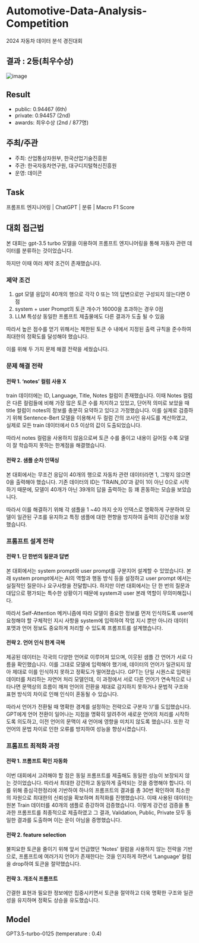 # Automotive-Data-Analysis-Competition
2024 자동차 데이터 분석 경진대회

## 결과 : 2등(최우수상)
![image](https://github.com/user-attachments/assets/3f636169-6ec2-4df8-8168-0c18f4e59e78)


## Result

- public: 0.94467 (6th)
- private: 0.94457 (2nd)
- awards: 최우수상 (2nd / 877명)

## 주최/주관

- 주최: 산업통상자원부, 한국산업기술진흥원
- 주관: 한국자동차연구원, 대구디지털혁신진흥원
- 운영: 데이콘

## Task

프롬프트 엔지니어링 | ChatGPT | 분류 | Macro F1 Score

## 대회 접근법

본 대회는 gpt-3.5 turbo 모델을 이용하여 프롬프트 엔지니어링을 통해 자동자 관련 데이터를 분류하는 것이었습니다. 

하지만 이때 여러 제약 조건이 존재했습니다. 

### 제약 조건

1. gpt 모델 응답이 40개의 행으로 각각 0 또는 1의 답변으로만 구성되지 않는다면 0점
2. system + user Prompt의 토큰 개수가 16000을 초과하는 경우 0점
3. LLM 특성상 동일한 프롬프트 제출물에도 다른 결과가 도출 될 수 있음

따라서 높은 점수를 얻기 위해서는 제한된 토큰 수 내에서 지정된 출력 규칙을 준수하여 최대한의 정확도를 달성해야 했습니다. 

이를 위해 두 가지 문제 해결 전략을 세웠습니다.

### 문제 해결 전략

#### 전략 1. ‘notes’ 컬럼 사용 X

train 데이터에는 ID, Language, Title, Notes 컬럼이 존재했습니다. 이때 Notes 컬럼은 다른 컬럼들에 비해 가장 많은 토큰 수를 차지하고 있었고, 단어적 의미로 보았을 때 title 컬럼이 notes의 정보를 충분히 요약하고 있다고 가정했습니다. 이를 실제로 검증하기 위해 Sentence-Bert 모델을 이용해서 두 컬럼 간의 코사인 유사도를 계산하였고, 실제로 모든 train 데이터에서 0.5 이상의 값이 도출되었습니다. 

따라서 notes 컬럼을 사용하지 않음으로써 토큰 수를 줄이고 내용이 길어질 수록 모델이 잘 학습하지 못하는 한계점을 해결했습니다.

#### 전략 2. 샘플 순차 인덱싱

본 대회에서는 무조건 응답이 40개의 행으로 자동차 관련 데이터라면 1, 그렇지 않으면 0을 출력해야 했습니다. 기존 데이터의 ID는 ‘TRAIN_00’과 같이 1이 아닌 0으로 시작하기 때문에, 모델이 40개가 아닌 39개의 답을 출력하는 등 꽤 혼동하는 모습을 보았습니다. 

따라서 이를 해결하기 위해 각 샘플을 1 ~40 까지 숫자 인덱스로 명확하게 구분하여 모델이 일관된 구조를 유지하고 특정 샘플에 대한 편향을 방지하여 출력의 강건성을 보장했습니다.

### 프롬프트 설계 전략

#### 전략 1. 단 한번의 질문과 답변

본 대회에서는 system prompt와 user prompt를 구분지어 설계할 수 있었습니다. 본래 system prompt에서는 AI의 역할과 행동 방식 등을 설정하고 user prompt 에서는 실질적인 질문이나 요구사항을 전달합니다. 하지만 이번 대회에서는 단 한 번의 질문과 대답으로 평가되는 특수한 상황이기 때문에 system과 user 본래 역할이 무의미해집니다. 

따라서 Self-Attention 메커니즘에 따라 모델이 중요한 정보를 먼저 인식하도록 user에 요청해야 할 구체적인 지시 사항을 system에 입력하여 작업 지시 뿐만 아니라 데이터 포맷과 언어 정보도 중요하게 처리할 수 있도록 프롬프트를 설계했습니다.

#### 전략 2. 언어 인식 한계 극복

제공된 데이터는 각국의 다양한 언어로 이루어져 있으며, 이웃된 샘플 간 언어가 서로 다름을 확인했습니다. 이를 그대로 모델에 입력해야 했기에, 데이터의 언어가 일관되지 않아 제대로 이를 인식하지 못하고 정확도가 떨어졌습니다.  GPT는 단일 시퀀스로 입력된 데이터를 처리하는 자연어 처리 모델인데, 이 과정에서 서로 다른 언어가 연속적으로 나타나면 문맥상의 흐름이 깨져 언어의 전환을 제대로 감지하지 못하거나 문법적 구조와 표현 방식의 차이로 인해 인식이 혼동될 수 있습니다. 

따라서 언어가 전환될 때 명확한 경계를 설정하는 전략으로 구분자 ‘//’를 도입했습니다. GPT에게 언어 전환이 일어나는 지점을 명확히 알려주어 새로운 언어의 처리를 시작하도록 의도하고, 이전 언어의 문맥이 새 언어에 영향을 미치지 않도록 했습니다. 또한 각 언어의 문법 차이로 인한 오류를 방지하여 성능을 향상시켰습니다.

### 프롬프트 최적화 과정

#### 전략 1. 프롬프트 확인 자동화

이번 대회에서 고려해야 할 점은 동일 프롬프트를 제출해도 동일한 성능이 보장되지 않는 것이었습니다. 따라서 최대한 강건하고 동일하게 출력되는 것을 증명해야 합니다. 이를 위해 중심극한정리에 기반하여 하나의 프롬프트의 결과를 총 30번 확인하여 최소한의 자원으로 최대한의 신뢰성을 확보하며 최적화를 진행했습니다. 이때 사용된 데이터는 원본 Train 데이터를 40개의 샘플로 증강하여 검증했습니다. 이렇게 강건성 검증을 통과한 프롬프트를 최종적으로 제출하였고 그 결과, Validation, Public, Private 모두 동일한 결과를 도출하며 이는 운이 아님을 증명했습니다.

#### 전략 2. feature selection

불피요한 토큰을 줄이기 위해 앞서 언급했던 ‘Notes’  컬럼을 사용하지 않는 전략을 기반으로, 프롬프트에 여러가지 언어가 존재한다는 것을 인지하게 하면서 ‘Language’ 컬럼을 drop하여 토큰을 절약했습니다.

#### 전략 3. 개조식 프롬프트

간결한 표현과 필요한 정보에만 집중시키면서 토큰을 절약하고 더욱 명확한 구조와 일관성을 유지하며 정확도 상승을 유도했습니다.

## Model
GPT3.5-turbo-0125 (temperature : 0.4)
